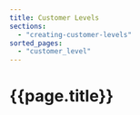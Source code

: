 ```yaml
---
title: Customer Levels
sections:
  - "creating-customer-levels"
sorted_pages:
  - "customer_level"
---
```

# {{page.title}}
